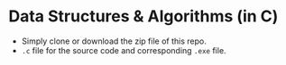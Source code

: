# Data Structures & Algorithms (in C)
- Simply clone or download the zip file of this repo.
- ```.c``` file for the source code and corresponding ```.exe``` file.
